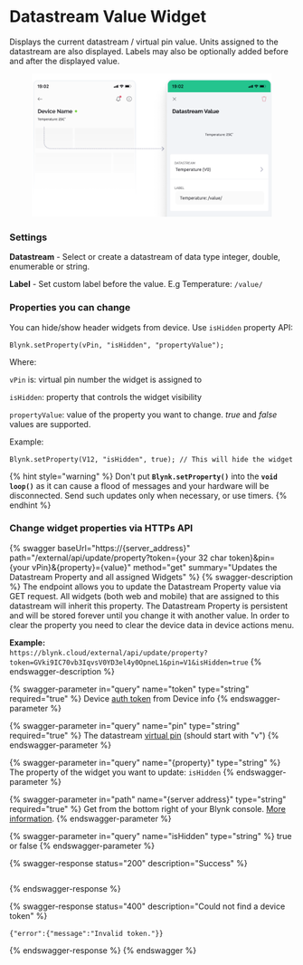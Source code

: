 # Datastream Value Widget

Displays the current datastream / virtual pin value. Units assigned to the datastream are also displayed. Labels may also be optionally added before and after the displayed value.

<figure><img src="../../../.gitbook/assets/datastream-value-mobile-header-widget.png" alt=""><figcaption></figcaption></figure>

### Settings

**Datastream** - Select or create a datastream of data type integer, double, enumerable or string.

**Label** - Set custom label before the value. E.g Temperature: `/value/`



### **Properties you can change**

You can hide/show header widgets from device. Use `isHidden` property API:

```
Blynk.setProperty(vPin, "isHidden", "propertyValue");
```

Where:

`vPin` is: virtual pin number the widget is assigned to

`isHidden`: property that controls the widget visibility

`propertyValue`: value of the property you want to change. _true_ and _false_ values are supported.



Example:

```
Blynk.setProperty(V12, "isHidden", true); // This will hide the widget
```

{% hint style="warning" %}
Don't put **`Blynk.setProperty()`** into the **`void loop()`** as it can cause a flood of messages and your hardware will be disconnected. Send such updates only when necessary, or use timers.
{% endhint %}

### Change widget properties via HTTPs API

{% swagger baseUrl="https://{server_address}" path="/external/api/update/property?token={your 32 char token}&pin={your vPin}&{property}={value}" method="get" summary="Updates the Datastream Property and all assigned Widgets" %}
{% swagger-description %}
The endpoint allows you to update the Datastream Property value via GET request. All widgets (both web and mobile) that are assigned to this datastream will inherit this property. The Datastream Property is persistent and will be stored forever until you change it with another value. In order to clear the property you need to clear the device data in device actions menu.

**Example:**\
`https://blynk.cloud/external/api/update/property?token=GVki9IC70vb3IqvsV0YD3el4y0OpneL1&pin=V1&isHidden=true`
{% endswagger-description %}

{% swagger-parameter in="query" name="token" type="string" required="true" %}
Device [auth token](../../../concepts/device.md#authtoken) from Device info
{% endswagger-parameter %}

{% swagger-parameter in="query" name="pin" type="string" required="true" %}
The datastream [virtual pin](../../../blynk.console/templates/datastreams/virtual-pin.md) (should start with "v")
{% endswagger-parameter %}

{% swagger-parameter in="query" name="{property}" type="string" %}
The property of the widget you want to update: `isHidden`
{% endswagger-parameter %}

{% swagger-parameter in="path" name="{server address}" type="string" required="true" %}
Get from the bottom right of your Blynk console. [More information](../../../blynk.cloud/device-https-api/troubleshooting.md).
{% endswagger-parameter %}

{% swagger-parameter in="query" name="isHidden" type="string" %}
true or false
{% endswagger-parameter %}

{% swagger-response status="200" description="Success" %}
```
```
{% endswagger-response %}

{% swagger-response status="400" description="Could not find a device token" %}
```
{"error":{"message":"Invalid token."}}
```
{% endswagger-response %}
{% endswagger %}
